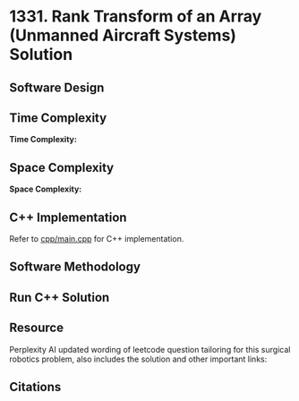 # 1331. Rank Transform of an Array (Unmanned Aircraft Systems) Solution

## Software Design


## Time Complexity

**Time Complexity:** 

## Space Complexity

**Space Complexity:** 

## C++ Implementation

Refer to [cpp/main.cpp](./cpp/main.cpp) for C++ implementation.

## Software Methodology



<!-- ## C++ Python Bindings Methodology -->

## Run C++ Solution

<!-- ~~~bash
cd cpp

mkdir build

cmake ..
make

./brain_region_range_sum_bst

cd ..
~~~ -->

<!-- ## Run PyBind Solution

~~~bash
cd py

mkdir build

cmake ..
make

python3 brain_region_analysis.py

cd ..
~~~ -->

<!-- - NOTE: might need to add docker support for easier reproducibility of building and running programs -->

## Resource

Perplexity AI updated wording of leetcode question tailoring for this surgical robotics problem, also includes the solution and other important links: 

## Citations
